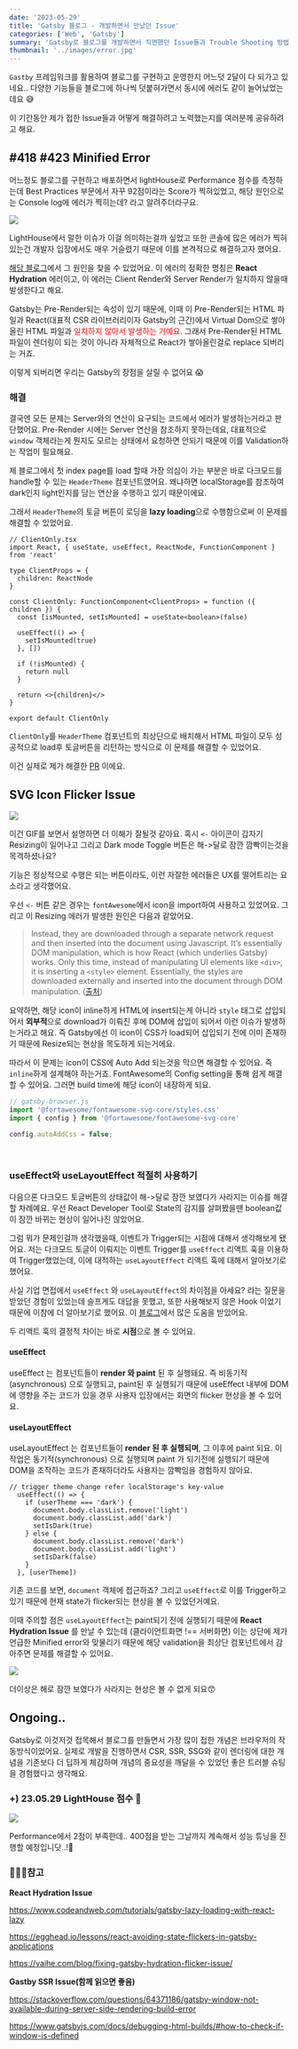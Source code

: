 ```yaml
---
date: '2023-05-29'
title: 'Gatsby 블로그 - 개발하면서 만났던 Issue'
categories: ['Web', 'Gatsby']
summary: 'Gatsby로 블로그를 개발하면서 직면했던 Issue들과 Trouble Shooting 방법들을 공유합니다.'
thumbnail: '../images/error.jpg'
---
```

`Gastby` 프레임워크를 활용하여 블로그를 구현하고 운영한지 어느덧 2달이 다 되가고 있네요.. 다양한 기능들을 블로그에 하나씩 덧붙혀가면서 동시에 에러도 같이 늘어났었는데요 😅 

이 기간동안 제가 접한 Issue들과 어떻게 해결하려고 노력했는지를 여러분께 공유하려고 해요. 


## #418 #423 Minified Error 
어느정도 블로그를 구현하고 배포하면서 lightHouse로 Performance 점수를 측정하는데 Best Practices 부문에서 자꾸 92점이라는 Score가 찍혀있었고, 해당 원인으로는 Console log에 에러가 찍히는데? 라고 알려주더라구요. 

![](https://velog.velcdn.com/images/damin1025/post/f8871c18-0dc4-4b03-be52-0fcf92b7ab65/image.PNG)

LightHouse에서 말한 이슈가 이걸 의미하는걸까 싶었고 또한 콘솔에 많은 에러가 찍혀있는건 개발자 입장에서도 매우 거슬렸기 때문에 이를 본격적으로 해결하고자 했어요.

[해당 블로그](https://vaihe.com/blog/react-hydration-error-explained/)에서 그 원인을 찾을 수 있었어요. 이 에러의 정확한 명칭은 **React Hydration** 에러이고, 이 에러는 Client Render와 Server Render가 일치하지 않을때 발생한다고 해요. 

Gatsby는 Pre-Render되는 속성이 있기 때문에, 이때 이 Pre-Render되는 HTML 파일과 React(대표적 CSR 라이브러리이자 Gatsby의 근간)에서 Virtual Dom으로 쌓아올린 HTML 파일과 <span style="color:red">일치하지 않아서 발생하는 거예요.</span> 그래서 Pre-Render된 HTML 파일이 렌더링이 되는 것이 아니라 자체적으로  React가 쌓아올린걸로 replace 되버리는 거죠. 

이렇게 되버리면 우리는 Gatsby의 장점을 살릴 수 없어요 😱

### 해결
결국엔 모든 문제는 Server와의 연산이 요구되는 코드에서 에러가 발생하는거라고 판단했어요. Pre-Render 시에는 Server 연산을 참조하지 못하는데요, 대표적으로 `window` 객체라는게 뭔지도 모르는 상태에서 요청하면 안되기 때문에 이를 Validation하는 작업이 필요해요.

제 블로그에서 첫 index page를 load 할때 가장 의심이 가는 부분은 바로 다크모드를 handle할 수 있는 `HeaderTheme` 컴포넌트였어요. 왜냐하면 localStorage를 참조하여 dark인지 light인지를 담는 연산을 수행하고 있기 때문이에요. 

그래서 `HeaderTheme`의 토글 버튼이 로딩을 **lazy loading**으로 수행함으로써 이 문제를 해결할 수 있었어요. 

```tsx
// ClientOnly.tsx
import React, { useState, useEffect, ReactNode, FunctionComponent } from 'react'

type ClientProps = {
  children: ReactNode
}

const ClientOnly: FunctionComponent<ClientProps> = function ({ children }) {
  const [isMounted, setIsMounted] = useState<boolean>(false)

  useEffect(() => {
    setIsMounted(true)
  }, [])

  if (!isMounted) {
    return null
  }

  return <>{children}</>
}

export default ClientOnly
```
`ClientOnly`를 `HeaderTheme` 컴포넌트의 최상단으로 배치해서 HTML 파일이 모두 성공적으로 load후 토글버튼을 리턴하는 방식으로 이 문제를 해결할 수 있었어요.

이건 실제로 제가 해결한 [PR](https://github.com/dobyming/dobyming.github.io/pull/16#issue-1723164020) 이에요.

## SVG Icon Flicker Issue 

![](https://velog.velcdn.com/images/damin1025/post/c555ab5e-d15c-482f-925e-ead9b3db00ab/image.gif)

이건 GIF를 보면서 설명하면 더 이해가 잘될것 같아요. 
혹시 `<-` 아이콘이 갑자기 Resizing이 일어나고 그리고 Dark mode Toggle 버튼은 해->달로 잠깐 깜빡이는것을 목격하셨나요? 

기능은 정상적으로 수행은 되는 버튼이라도, 이런 자잘한 에러들은 UX를 떨어트리는 요소라고 생각했어요. 

우선 `<-` 버튼 같은 경우는 `fontAwesome`에서 icon을 import하여 사용하고 있었어요. 그리고 이 Resizing 에러가 발생한 원인은 다음과 같았어요.

> Instead, they are downloaded through a separate network request and then inserted into the document using Javascript. It’s essentially DOM manipulation, which is how React (which underlies Gatsby) works. Only this time, instead of manipulating UI elements like `<div>`, it is inserting a `<style>` element. Essentially, the styles are downloaded externally and inserted into the document through DOM manipulation. ([출처](https://medium.com/@fabianterh/fixing-flashing-huge-font-awesome-icons-on-a-gatsby-static-site-787e1cfb3a18))

요약하면, 해당 icon이 inline하게 HTML에 insert되는게 아니라 `style` 태그로 삽입되어서 **외부적**으로 download가 이뤄진 후에 DOM에 삽입이 되어서 이런 이슈가 발생하는거라고 해요. 즉 Gatsby에선 이 icon이 CSS가 load되어 삽입되기 전에 이미 존재하기 때문에 Resize되는 현상을 목도하게 되는거에요. 

따라서 이 문제는 icon이 CSS에 Auto Add 되는것을 막으면 해결할 수 있어요. 즉 `inline`하게 설계해야 하는거죠. FontAwesome의 Config setting을 통해 쉽게 해결할 수 있어요. 그러면 build time에 해당 icon이 내장하게 되요. 

```js
// gatsby-browser.js
import '@fortawesome/fontawesome-svg-core/styles.css'
import { config } from '@fortawesome/fontawesome-svg-core'

config.autoAddCss = false;
```
<br/>

### useEffect와 useLayoutEffect 적절히 사용하기
다음으론 다크모드 토글버튼의 상태값이 해->달로 잠깐 보였다가 사라지는 이슈를 해결할 차례예요. 우선 React Developer Tool로 State의 감지를 살펴봤을땐 boolean값이 잠깐 바뀌는 현상이 일어나진 않았어요. 

그럼 뭐가 문제인걸까 생각했을때, 이벤트가 Trigger되는 시점에 대해서 생각해보게 됐어요. 저는 다크모드 토글이 이뤄지는 이벤트 Trigger를 `useEffect` 리액트 훅을 이용하여 Trigger했었는데, 이에 대적하는 `useLayoutEffect` 리액트 훅에 대해서 알아보기로 했어요. 

사실 기업 면접에서 `useEffect` 와 `useLayoutEffect`의 차이점을 아세요? 라는 질문을 받았던 경험이 있었는데 슬프게도 대답을 못했고, 또한 사용해보지 않은 Hook 이었기 때문에 이참에 더 알아보기로 했어요. 이 [블로그](https://pubudu2013101.medium.com/what-is-the-real-difference-between-react-useeffect-and-uselayouteffect-51723096dc19)에서 많은 도움을 받았어요.
 
두 리액트 훅의 결정적 차이는 바로 **시점**으로 볼 수 있어요. 
#### useEffect
useEffect 는 컴포넌트들이 **render 와 paint** 된 후 실행돼요. 즉 비동기적(asynchronous) 으로 실행되고, paint된 후 실행되기 때문에 useEffect 내부에 DOM에 영향을 주는 코드가 있을 경우 사용자 입장에서는 화면의 flicker 현상을 볼 수 있어요. 

#### useLayoutEffect
useLayoutEffect 는 컴포넌트들이 **render 된 후 실행되며**, 그 이후에 paint 되요. 이 작업은 동기적(synchronous) 으로 실행되며 paint 가 되기전에 실행되기 때문에 DOM을 조작하는 코드가 존재하더라도 사용자는 깜빡임을 경험하지 않아요.


```tsx
// trigger theme change refer localStorage's key-value
  useEffect(() => {
    if (userTheme === 'dark') {
      document.body.classList.remove('light')
      document.body.classList.add('dark')
      setIsDark(true)
    } else {
      document.body.classList.remove('dark')
      document.body.classList.add('light')
      setIsDark(false)
    }
  }, [userTheme])
```
기존 코드를  보면, `document` 객체에 접근하죠? 그리고 `useEffect`로 이를 Trigger하고 있기 때문에 현재 state가 flicker되는 현상을 볼 수 있었던거예요. 

이때 주의할 점은 `useLayoutEffect`는 paint되기 전에 실행되기 때문에 **React Hydration Issue** 를 만날 수 있는데 (클라이언트화면 !== 서버화면) 이는 상단에 제가 언급한 Minified error와 맞물리기 때문에 해당 validation을 최상단 컴포넌트에서 감아주면 문제를 해결할 수 있어요. 

![](https://velog.velcdn.com/images/damin1025/post/c03d5350-d60b-44e2-a565-04f092e6f3b2/image.gif)

더이상은 해로 잠깐 보였다가 사라지는 현상은 볼 수 없게 되요😙

## Ongoing..
Gatsby로 이것저것 접목해서 블로그를 만들면서 가장 많이 접한 개념은 브라우저의 작동방식이었어요. 실제로 개발을 진행하면서 CSR, SSR, SSG와 같이 렌더링에 대한 개념을 기존보다 더 딥하게 체감하며 개념의 중요성을 깨달을 수 있었던 좋은 트러블 슈팅을 경험했다고 생각해요. 

### +) 23.05.29 LightHouse 점수 💯
![](https://velog.velcdn.com/images/damin1025/post/89bfd0af-9bac-4670-b46e-c27acc9d1d00/image.PNG)

Performance에서 2점이 부족한데.. 400점을 받는 그날까지 계속해서 성능 튜닝을 진행할 예정입니닷..!👊

### 🙇🏼‍♀️참고
**React Hydration Issue**

https://www.codeandweb.com/tutorials/gatsby-lazy-loading-with-react-lazy

https://egghead.io/lessons/react-avoiding-state-flickers-in-gatsby-applications

https://vaihe.com/blog/fixing-gatsby-hydration-flicker-issue/

**Gastby SSR Issue(함께 읽으면 좋음)**

https://stackoverflow.com/questions/64371186/gatsby-window-not-available-during-server-side-rendering-build-error

https://www.gatsbyjs.com/docs/debugging-html-builds/#how-to-check-if-window-is-defined